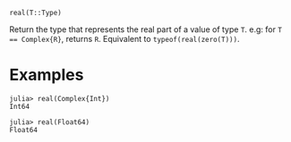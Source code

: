 ```
real(T::Type)
```

Return the type that represents the real part of a value of type `T`. e.g: for `T == Complex{R}`, returns `R`. Equivalent to `typeof(real(zero(T)))`.

# Examples

```jldoctest
julia> real(Complex{Int})
Int64

julia> real(Float64)
Float64
```

